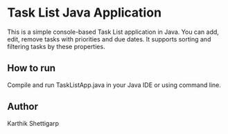 # Task List Java Application

This is a simple console-based Task List application in Java.
You can add, edit, remove tasks with priorities and due dates.
It supports sorting and filtering tasks by these properties.

## How to run
Compile and run TaskListApp.java in your Java IDE or using command line.

## Author
Karthik Shettigarp
